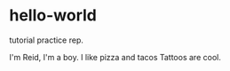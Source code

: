 # hello-world
tutorial practice rep.

I'm Reid, I'm a boy. 
I like pizza and tacos
Tattoos are cool.
